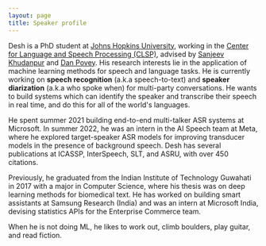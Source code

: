 ```yaml
---
layout: page
title: Speaker profile
---
```


Desh is a PhD student at [Johns Hopkins University](https://www.cs.jhu.edu/), working in the [Center for Language and Speech Processing (CLSP)](https://www.clsp.jhu.edu/), advised by [Sanjeev Khudanpur](https://clsp.wse.jhu.edu/faculty-pages/sanjeev) and [Dan Povey](http://www.danielpovey.com/). His research interests lie in the application of machine learning methods for speech and language tasks. He is currently working on **speech recognition** (a.k.a speech-to-text) and **speaker diarization** (a.k.a who spoke when) for multi-party conversations. He wants to build systems which can identify the speaker and transcribe their speech in real time, and do this for all of the world's languages. 

He spent summer 2021 building end-to-end multi-talker ASR systems at Microsoft. In summer 2022, he was an intern in the AI Speech team at Meta, where he explored target-speaker ASR models for improving transducer models in the presence of background speech. Desh has several publications at ICASSP, InterSpeech, SLT, and ASRU, with over 450 citations.

Previously, he graduated from the Indian Institute of Technology Guwahati in 2017 with a major in Computer Science, where his thesis was on deep learning methods for biomedical text. He has worked on building smart assistants at Samsung Research (India) and was an intern at Microsoft India, devising statistics APIs for the Enterprise Commerce team.

When he is not doing ML, he likes to work out, climb boulders, play guitar, and read fiction.
